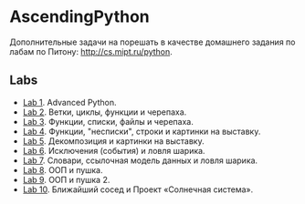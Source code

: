 # AscendingPython 

Дополнительные задачи на порешать в качестве домашнего задания по лабам по Питону: http://cs.mipt.ru/python.


## Labs

* [Lab 1](./labs/lab01). Advanced Python.
* [Lab 2](./labs/lab02). Ветки, циклы, функции и черепаха.
* [Lab 3](./labs/lab03). Функции, списки, файлы и черепаха.
* [Lab 4](./labs/lab04). Функции, "несписки", строки и картинки на выставку.
* [Lab 5](./labs/lab05). Декомпозиция и картинки на выставку.
* [Lab 6](./labs/lab06). Исключения (события) и ловля шарика.
* [Lab 7](./labs/lab07). Словари, ссылочная модель данных и ловля шарика.
* [Lab 8](./labs/lab08). ООП и пушка.
* [Lab 9](./labs/lab09). ООП и пушка 2.
* [Lab 10](./labs/lab10). Ближайший сосед и Проект «Солнечная система».
